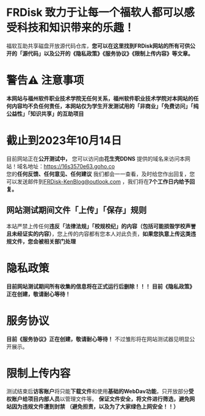 # FRDisk 致力于让每一个福软人都可以感受科技和知识带来的乐趣！
福软互助共享磁盘开放源代码仓库，**您可以在这里找到FRDisk网站的所有可供公开的「源代码」以及公开的《隐私政策》《服务协议》《限制上传内容》等文章。**  
# 警告⚠️ 注意事项
**本网站与福州软件职业技术学院无任何关系，福州软件职业技术学院对本网站的任何内容均不负任何责任，本网站仅为学生开发测试用的「非商业」「免费访问」「纯公益性」「知识共享」的互助项目**  
# 截止到2023年10月14日
目前网站正在**公开测试中，** 您可以访问由**花生壳DDNS** 提供的域名来访问本网站！域名地址：<https://16s3570e63.goho.co>  
您的**任何反馈、任何意见、任何建议** 我们都会一一查看，及时给您作出回复，您可以发送邮件到<FRDisk-KenBlog@outlook.com> ，我们将在**7个工作日内给予回复。**
## 网站测试期间文件「上传」「保存」规则
本站严禁上传任何**违反「法律法规」「校规校纪」的内容（包括可能损毁学校声誉且未经证实的内容）**，您上传的内容都有您本人对此负责，**如果您执意上传这类违规文件，您会被相关部门处理**
# 隐私政策
**目前网站测试期间所有收集的信息将在正式运行后删除！！！**  **目前《隐私政策》正在创建，敬请耐心等待！**
# 服务协议
**目前《服务协议》正在创建，敬请耐心等待！** 不过雏形将在网站测试器见明显公开展示。
# 限制上传内容
测试结束后**访客账户**将只能**下载文件**和使用**基础的WebDav功能**，只开放部分**受权账户给项目内部人员**以管理文件等。  **保证文件安全，将文件进行筛选，避免网站因为违规文件遭到封禁**  **（避免担责，以及为了大家绿色上网安全！！）**
